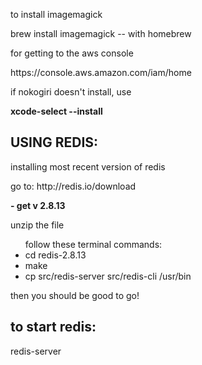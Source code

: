 <p>to install imagemagick</p>

<p>brew install imagemagick -- with homebrew</p>

<p>for getting to the aws console</p>
https://console.aws.amazon.com/iam/home

<p>if nokogiri doesn't install, use</p>
<strong>xcode-select --install</strong>

<h2>USING REDIS:</h2>
<p>installing most recent version of redis<p>

<p>go to: http://redis.io/download<p>
	<strong>- get v 2.8.13</strong>

<p>unzip the file</p>
<ul>follow these terminal commands:
<li>cd redis-2.8.13</li>
<li>make</li>
<li>cp src/redis-server src/redis-cli /usr/bin</li>
</ul>

<p>then you should be good to go!</p>

<h2>to start redis:</h2>
<p>redis-server<p>
